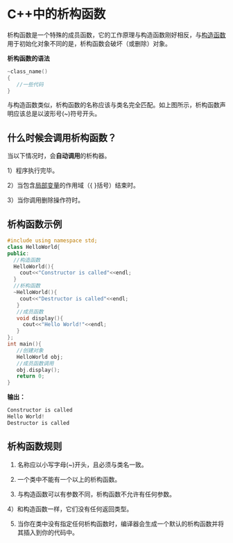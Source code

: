 # C++中的析构函数
析构函数是一个特殊的成员函数，它的工作原理与构造函数刚好相反，与[构造函数](/contents/C++中的构造函数.html)用于初始化对象不同的是，析构函数会破坏（或删除）对象。


  **析构函数的语法**


```cpp
~class_name()    
{   
   //一些代码   
}
```
​	与构造函数类似，析构函数的名称应该与类名完全匹配。如上图所示，析构函数声明应该总是以波形号(~)符号开头。


## 什么时候会调用析构函数？
  当以下情况时，会**自动调用**的析构器。

   1）程序执行完毕。

   2）当包含[局部变量](/contents/C++中的变量.html)的作用域（{ }括号）结束时。

   3）当你调用删除操作符时。


## 析构函数示例
```cpp
#include using namespace std;
class HelloWorld{
public:
  //构造函数
  HelloWorld(){
    cout<<"Constructor is called"<<endl;
  }
  //析构函数
  ~HelloWorld(){
    cout<<"Destructor is called"<<endl;
   }
   //成员函数
   void display(){
     cout<<"Hello World!"<<endl;
   }
};
int main(){
   //创建对象
   HelloWorld obj;
   //成员函数调用
   obj.display();
   return 0;
}
```
  **输出：**


```cpp
Constructor is called
Hello World!
Destructor is called
```
## 析构函数规则
1) 名称应以小写字母(~)开头，且必须与类名一致。

2) 一个类中不能有一个以上的析构函数。

3) 与构造函数可以有参数不同，析构函数不允许有任何参数。

4）和构造函数一样，它们没有任何返回类型。

5) 当你在类中没有指定任何析构函数时，编译器会生成一个默认的析构函数并将其插入到你的代码中。


